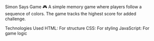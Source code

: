 Simon Says Game 🎮
A simple memory game where players follow a sequence of colors. The game tracks the highest score for added challenge.

Technologies Used
HTML: For structure
CSS: For styling
JavaScript: For game logic

